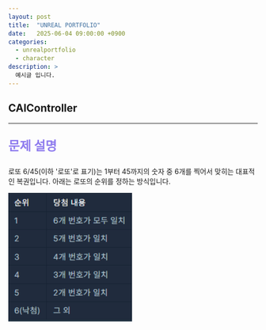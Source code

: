 ```yaml
---
layout: post
title:  "UNREAL PORTFOLIO"
date:   2025-06-04 09:00:00 +0900
categories:
  - unrealportfolio
  - character
description: >
  예시글 입니다.
---
```

## CAIController

---

<p style = "color:#8f7cee; font-size:25px; font-weight:bold">
문제 설명
</p>

로또 6/45(이하 '로또'로 표기)는 1부터 45까지의 숫자 중 6개를 찍어서 맞히는 대표적인 복권입니다. 아래는 로또의 순위를 정하는 방식입니다.

<img src = "/assets/img/codingtest/77484.png" width = "250" height = "260">
